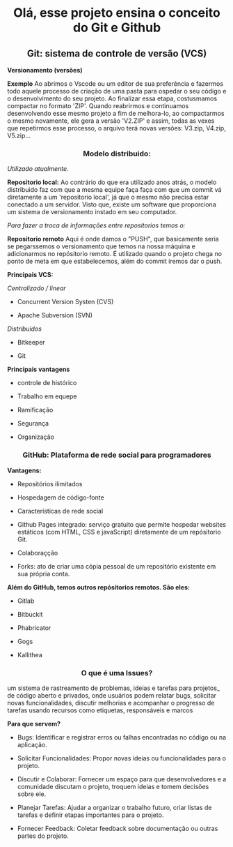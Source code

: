 <h1 align="center">
     Olá, esse projeto ensina o conceito do Git e Github
 </h1>

 <h2 align="center"> Git: sistema de controle de versão (VCS)</h2>

**Versionamento (versões)**

<p>

**Exemplo**
Ao abrimos o Vscode ou um editor de sua preferência e fazermos todo aquele processo de criação de uma pasta para ospedar o seu código e o desenvolvimento do seu projeto. Ao finalizar essa etapa, costusmamos compactar no formato 'ZIP'.
Quando reabrirmos e continuamos desenvolvendo esse mesmo projeto a fim de melhora-lo, ao compactarmos o mesmo novamente, ele gera a versão 'V2.ZIP' e assim, todas as vexes que repetirmos esse processo, o arquivo terá novas versões: V3.zip, V4.zip, V5.zip...

</p>

<h3 align="center">Modelo distribuido:</h3>

_Utilizado atualmente._

**Repositorio local:**
Ao contrário do que era utilizado anos atrás, o modelo distribuido faz com que a mesma equipe faça faça com que um commit vá diretamente a um 'repositorio local', já que o mesmo não precisa estar conectado a um servidor. Visto que, existe um software que proporciona um sistema de versionamento instado em seu computador.

<p></p>

_Para fazer a troca de informações entre repositorios temos o:_

**Repositorio remoto**
Aqui é onde damos o "PUSH", que basicamente seria se pegarssemos o versionamento que temos na nossa máquina e adicionarmos no repósitorio remoto.
É utilizado quando o projeto chega no ponto de meta em que estabelecemos, além do commit iremos dar o push.

<p></p>

**Principais VCS:**

_Centralizado / linear_

- <p> Concurrent Version Systen (CVS)</p>
- <p> Apache Subversion (SVN)</p>

<p></p>

_Distribuidos_

- <p>Bitkeeper</p>
- <p>Git</p>

<p></p>

**Principais vantagens**

- <p> controle de histórico</p>
- <p> Trabalho em equepe</p>
- <p> Ramificação</p>
- <p> Segurança</p>
- <p> Organização</p>

<p></p>

<h3 align="center">GitHub: Plataforma de rede social para programadores</h3>

**Vantagens:**

- <p>Repositórios ilimitados</p>
- <p> Hospedagem de código-fonte</p>
- <p> Características de rede social</p>
- <p> Github Pages integrado: serviço gratuito que permite hospedar websites estáticos (com HTML, CSS e javaScript) diretamente de um repósitorio Git.</p>
- <p> Colaboraçção</p>
- <p> Forks: ato de criar uma cópia pessoal de um repositório existente em sua própria conta.</p>

<p></p>

**Além do GitHub, temos outros repósitorios remotos. São eles:**

- <p> Gitlab</p>
- <p> Bitbuckit</p>
- <p> Phabricator</p>
- <p> Gogs</p>
- <p> Kallithea</p>

<h3 align="center"> O que é uma Issues?</h3>

<p>um sistema de rastreamento de problemas, ideias e tarefas para projetos_ de código aberto e privados, onde usuários podem relatar bugs, solicitar novas funcionalidades, discutir melhorias e acompanhar o progresso de tarefas usando recursos como etiquetas, responsáveis e marcos</p>

**Para que servem?**

- <p> Bugs: Identificar e registrar erros ou falhas encontradas no código ou na aplicação.</p> 
- <p> Solicitar Funcionalidades: Propor novas ideias ou funcionalidades para o projeto. </p>
- <p> Discutir e Colaborar: Fornecer um espaço para que desenvolvedores e a comunidade discutam o projeto, troquem ideias e tomem decisões sobre ele. </p>
- <p> Planejar Tarefas: Ajudar a organizar o trabalho futuro, criar listas de tarefas e definir etapas importantes para o projeto.</p>
- <p> Fornecer Feedback: Coletar feedback sobre documentação ou outras partes do projeto. </p>